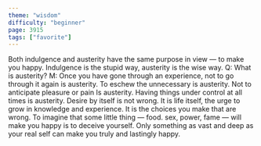 ```yaml
---
theme: "wisdom"
difficulty: "beginner"
page: 3915
tags: ["favorite"]
---
```


Both indulgence and austerity have the same purpose in view — to make you happy. Indulgence is the stupid way, austerity is the wise way. Q: What is austerity? M: Once you have gone through an experience, not to go through it again is austerity. To eschew the unnecessary is austerity. Not to anticipate pleasure or pain Is austerity. Having things under control at all times is austerity. Desire by itself is not wrong. It is life itself, the urge to grow in knowledge and experience. It is the choices you make that are wrong. To imagine that some little thing — food. sex, power, fame — will make you happy is to deceive yourself. Only something as vast and deep as your real self can make you truly and lastingly happy.